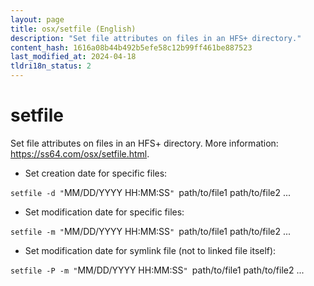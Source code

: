 ```yaml
---
layout: page
title: osx/setfile (English)
description: "Set file attributes on files in an HFS+ directory."
content_hash: 1616a08b44b492b5efe58c12b99ff461be887523
last_modified_at: 2024-04-18
tldri18n_status: 2
---
```

# setfile

Set file attributes on files in an HFS+ directory.
More information: <https://ss64.com/osx/setfile.html>.

- Set creation date for specific files:

`setfile -d "`<span class="tldr-var badge badge-pill bg-dark-lm bg-white-dm text-white-lm text-dark-dm font-weight-bold">MM/DD/YYYY HH:MM:SS</span>`" `<span class="tldr-var badge badge-pill bg-dark-lm bg-white-dm text-white-lm text-dark-dm font-weight-bold">path/to/file1 path/to/file2 ...</span>

- Set modification date for specific files:

`setfile -m "`<span class="tldr-var badge badge-pill bg-dark-lm bg-white-dm text-white-lm text-dark-dm font-weight-bold">MM/DD/YYYY HH:MM:SS</span>`" `<span class="tldr-var badge badge-pill bg-dark-lm bg-white-dm text-white-lm text-dark-dm font-weight-bold">path/to/file1 path/to/file2 ...</span>

- Set modification date for symlink file (not to linked file itself):

`setfile -P -m "`<span class="tldr-var badge badge-pill bg-dark-lm bg-white-dm text-white-lm text-dark-dm font-weight-bold">MM/DD/YYYY HH:MM:SS</span>`" `<span class="tldr-var badge badge-pill bg-dark-lm bg-white-dm text-white-lm text-dark-dm font-weight-bold">path/to/file1 path/to/file2 ...</span>

